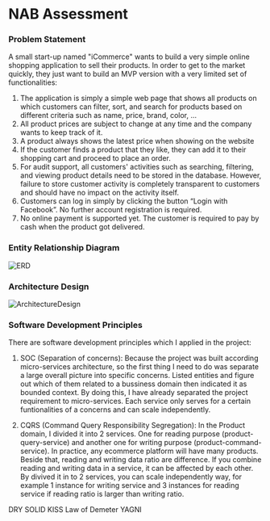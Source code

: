 # NAB Assessment

### Problem Statement
A small start-up named "iCommerce" wants to build a very simple online shopping
application to sell their products. In order to get to the market quickly, they just want to
build an MVP version with a very limited set of functionalities:
1. The application is simply a simple web page that shows all products on which
customers can filter, sort, and search for products based on different criteria such as
name, price, brand, color, ...
2. All product prices are subject to change at any time and the company wants to keep
track of it.
3. A product always shows the latest price when showing on the website
4. If the customer finds a product that they like, they can add it to their shopping cart
and proceed to place an order.
5. For audit support, all customers' activities such as searching, filtering, and viewing
product details need to be stored in the database.
However, failure to store customer activity is completely transparent to customers
and should have no impact on the activity itself.
6. Customers can log in simply by clicking the button “Login with Facebook”. No further
account registration is required.
7. No online payment is supported yet. The customer is required to pay by cash when
the product got delivered.

### Entity Relationship Diagram
![ERD](https://github.com/taivtse/nab-icommerce-assessment/blob/master/docs/ERD.png)

### Architecture Design
![ArchitectureDesign](https://github.com/taivtse/nab-icommerce-assessment/blob/master/docs/ArchitectureDesign.png)

### Software Development Principles
There are software development principles which I applied in the project:
1. SOC (Separation of concerns):
Because the project was built according micro-services architecture, so the first thing I need to do was separate a large overall picture into specific concerns. 
Listed entities and figure out which of them related to a bussiness domain then indicated it as bounded context.
By doing this, I have already separated the project requirement to micro-services. 
Each service only serves for a certain funtionalities of a concerns and can scale independently.

2. CQRS (Command Query Responsibility Segregation):
In the Product domain, I divided it into 2 services. One for reading purpose (product-query-service) and another one for writing purpose (product-command-service).
In practice, any ecommerce platform will have many products. Beside that, reading and writing data ratio are difference. If you combine reading and writing data in a service, it can be affected by each other.
By divived it in to 2 services, you can scale independently way, for example 1 instance for writing service and 3 instances for reading service if reading ratio is larger than writing ratio.

DRY
SOLID
KISS
Law of Demeter
YAGNI

